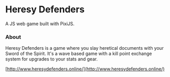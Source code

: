 # Heresy Defenders

A JS web game built with PixiJS.

### About
Heresy Defenders is a game where you slay heretical documents with your Sword of the Spirit.
It's a wave based game with a kill point exchange system for upgrades to your stats and gear.

[http://www.heresydefenders.online/](http://www.heresydefenders.online/)